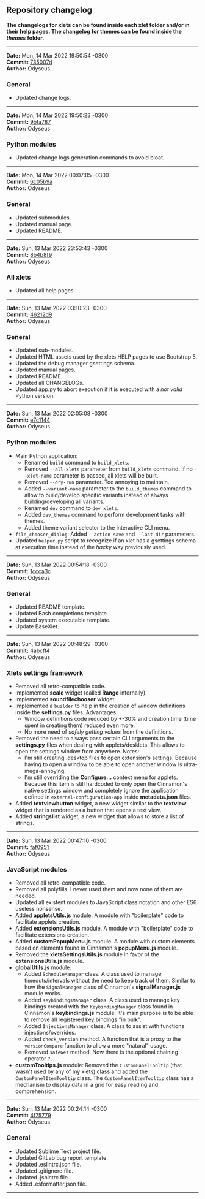 ## Repository changelog

**The changelogs for xlets can be found inside each xlet folder and/or in their help pages. The changelog for themes can be found inside the *themes* folder.**

***

**Date:** Mon, 14 Mar 2022 19:50:54 -0300<br/>
**Commit:** [735007d](https://gitlab.com/Odyseus/CinnamonTools/commit/735007d)<br/>
**Author:** Odyseus<br/>

### General

- Updated change logs.

***

**Date:** Mon, 14 Mar 2022 19:50:23 -0300<br/>
**Commit:** [9bfa787](https://gitlab.com/Odyseus/CinnamonTools/commit/9bfa787)<br/>
**Author:** Odyseus<br/>

### Python modules

- Updated change logs generation commands to avoid bloat.

***

**Date:** Mon, 14 Mar 2022 00:07:05 -0300<br/>
**Commit:** [6c05b9a](https://gitlab.com/Odyseus/CinnamonTools/commit/6c05b9a)<br/>
**Author:** Odyseus<br/>

### General

- Updated submodules.
- Updated manual page.
- Updated README.

***

**Date:** Sun, 13 Mar 2022 23:53:43 -0300<br/>
**Commit:** [8b4b8f9](https://gitlab.com/Odyseus/CinnamonTools/commit/8b4b8f9)<br/>
**Author:** Odyseus<br/>

### All xlets

- Updated all help pages.

***

**Date:** Sun, 13 Mar 2022 03:10:23 -0300<br/>
**Commit:** [46212d9](https://gitlab.com/Odyseus/CinnamonTools/commit/46212d9)<br/>
**Author:** Odyseus<br/>

### General

- Updated sub-modules.
- Updated HTML assets used by the xlets HELP pages to use Bootstrap 5.
- Updated the debug manager gsettings schema.
- Updated manual pages.
- Updated README.
- Updated all CHANGELOGs.
- Updated app.py to abort execution if it is executed with a *not valid* Python version.

***

**Date:** Sun, 13 Mar 2022 02:05:08 -0300<br/>
**Commit:** [e7c1144](https://gitlab.com/Odyseus/CinnamonTools/commit/e7c1144)<br/>
**Author:** Odyseus<br/>

### Python modules

- Main Python application:
    - Renamed `build` command to `build_xlets`.
    - Removed `--all-xlets` parameter from `build_xlets` command. If no `--xlet-name` parameter is passed, all xlets will be built.
    - Removed `--dry-run` parameter. Too annoying to maintain.
    - Added `--variant-name` parameter to the `build_themes` command to allow to build/develop specific variants instead of always building/developing all variants.
    - Renamed `dev` command to `dev_xlets`.
    - Added `dev_themes` command to perform development tasks with themes.
    - Added theme variant selector to the interactive CLI menu.
- `file_chooser_dialog`: Added `--action-save` and `--last-dir` parameters.
- Updated `helper.py` script to recognize if an xlet has a gsettings schema at execution time instead of the *hacky* way previously used.

***

**Date:** Sun, 13 Mar 2022 00:54:18 -0300<br/>
**Commit:** [1ccca3c](https://gitlab.com/Odyseus/CinnamonTools/commit/1ccca3c)<br/>
**Author:** Odyseus<br/>

### General

- Updated README template.
- Updated Bash completions template.
- Updated system executable template.
- Update BaseXlet.

***

**Date:** Sun, 13 Mar 2022 00:48:29 -0300<br/>
**Commit:** [4abcff4](https://gitlab.com/Odyseus/CinnamonTools/commit/4abcff4)<br/>
**Author:** Odyseus<br/>

### Xlets settings framework

- Removed all retro-compatible code.
- Implemented **scale** widget (called **Range** internally).
- Implemented **soundfilechooser** widget.
- Implemented a `builder` to help in the creation of window definitions inside the **settings.py** files. Advantages:
    - Window definitions code reduced by +-30% and creation time (time spent in creating them) reduced even more.
    - No more need of *safely getting values* from the definitions.
- Removed the need to always pass certain CLI arguments to the **settings.py** files when dealing with applets/desklets. This allows to open the settings window from anywhere. Notes:
    - I'm still creating .desktop files to open extension's settings. Because having to open a window to be able to open another window is ultra-mega-annoying.
    - I'm still overriding the **Configure...** context menu for applets. Because this item is still hardcoded to only open the Cinnamon's native settings window and completely ignore the application defined in `external-configuration-app` inside **metadata.json** files.
- Added **textviewbutton** widget, a new widget similar to the **textview** widget that is rendered as a button that opens a text view.
- Added **stringslist** widget, a new widget that allows to store a list of strings.

***

**Date:** Sun, 13 Mar 2022 00:47:10 -0300<br/>
**Commit:** [faf0951](https://gitlab.com/Odyseus/CinnamonTools/commit/faf0951)<br/>
**Author:** Odyseus<br/>

### JavaScript modules

- Removed all retro-compatible code.
- Removed all polyfills. I never used them and now none of them are needed.
- Updated all existent modules to JavaScript class notation and other ES6 useless nonsense.
- Added **appletsUtils.js** module. A module with "boilerplate" code to facilitate applets creation.
- Added **extensionsUtils.js** module. A module with "boilerplate" code to facilitate extensions creation.
- Added **customPopupMenu.js** module. A module with custom elements based on elements found in Cinnamon's **popupMenu.js** module.
- Removed the **xletsSettingsUtils.js** module in favor of the **extensionsUtils.js** module.
- **globalUtils.js** module:
    - Added `ScheduleManager` class. A class used to manage timeouts/intervals without the need to keep track of them. Similar to how the `SignalManager` class of Cinnamon's **signalManager.js** module works.
    - Added `KeybindingsManager` class. A class used to manage key bindings created with the `KeybindingManager` class found in Cinnamon's **keybindings.js** module. It's main purpose is to be able to remove all registered key bindings "in bulk".
    - Added `InjectionsManager` class. A class to assist with functions injections/overrides.
    - Added `check_version` method. A function that is a proxy to the `versionCompare` function to allow a more "natural" usage.
    - Removed `safeGet` method. Now there is the optional chaining operator `?.`.
- **customTooltips.js** module: Removed the `CustomPanelTooltip` (that wasn't used by any of my xlets) class and added the `CustomPanelItemTooltip` class. The `CustomPanelItemTooltip` class has a mechanism to display data in a grid for easy reading and comprehension.

***

**Date:** Sun, 13 Mar 2022 00:24:14 -0300<br/>
**Commit:** [4f75779](https://gitlab.com/Odyseus/CinnamonTools/commit/4f75779)<br/>
**Author:** Odyseus<br/>

### General

- Updated Sublime Text project file.
- Updated GitLab bug report template.
- Updated .eslintrc.json file.
- Updated .gitignore file.
- Updated .jshintrc file.
- Added .esformatter.json file.

***
